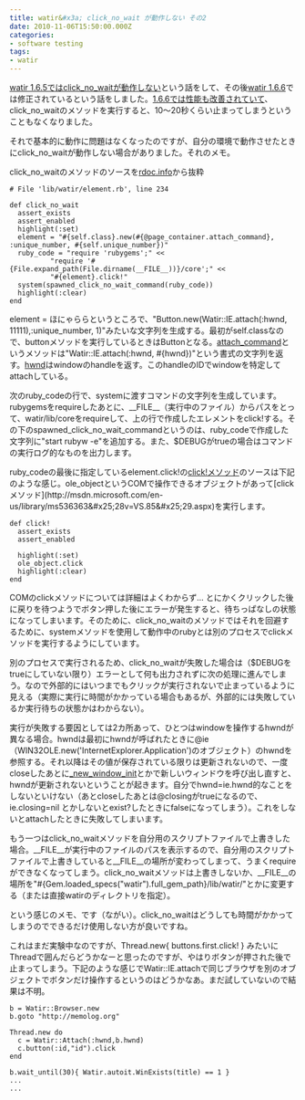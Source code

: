 ```yaml
---
title: watir&#x3a; click_no_wait が動作しない その2
date: 2010-11-06T15:50:00.000Z
categories:
- software testing
tags:
- watir
---
```

[watir 1.6.5ではclick\_no\_waitが動作しない](/blog//2010/07/watir_click_no_wait_doesnt_work/)という話をして、その後[watir 1.6.6](/blog//2010/10/watir_166/)では修正されているという話をしました。[1.6.6では性能も改善されていて](http://jira.openqa.org/browse/WTR-449)、click\_no\_waitのメソッドを実行すると、10〜20秒くらい止まってしまうということもなくなりました。

<!-- more -->

それで基本的に動作に問題はなくなったのですが、自分の環境で動作させたときにclick\_no\_waitが動作しない場合がありました。それのメモ。

click\_no\_waitのメソッドのソースを[rdoc.info](http://rdoc.info/gems/watir/1.6.7/Watir/Element:click_no_wait)から抜粋

```
# File 'lib/watir/element.rb', line 234

def click_no_wait
  assert_exists
  assert_enabled
  highlight(:set)
  element = "#{self.class}.new(#{@page_container.attach_command}, :unique_number, #{self.unique_number})"
  ruby_code = "require 'rubygems';" <<
          "require '#{File.expand_path(File.dirname(__FILE__))}/core';" <<
          "#{element}.click!"
  system(spawned_click_no_wait_command(ruby_code))
  highlight(:clear)
end

```

element = ほにゃららというところで、"Button.new(Watir::IE.attach(:hwnd, 11111),:unique_number, 1)"みたいな文字列を生成する。最初がself.classなので、buttonメソッドを実行しているときはButtonとなる。[attach_command](http://rdoc.info/gems/watir/1.6.7/Watir/IE:attach_command)というメソッドは"Watir::IE.attach(:hwnd, #{hwnd})"という書式の文字列を返す。[hwnd](http://rdoc.info/gems/watir/1.6.7/Watir/IE:hwnd)はwindowのhandleを返す。このhandleのIDでwindowを特定してattachしている。

次のruby\_codeの行で、systemに渡すコマンドの文字列を生成しています。rubygemsをrequireしたあとに、\_\_FILE__（実行中のファイル）からパスをとって、watir/lib/coreをrequireして、上の行で作成したエレメントをclick!する。その下のspawned\_click\_no\_wait\_commandというのは、ruby_codeで作成した文字列に"start rubyw -e"を追加する。また、$DEBUGがtrueの場合はコマンドの実行ログ的なものを出力します。

ruby_codeの最後に指定しているelement.click!の[click!メソッド](http://rdoc.info/gems/watir/1.6.7/Watir/Element:click!)のソースは下記のような感じ。ole_objectというCOMで操作できるオブジェクトがあって[clickメソッド](http://msdn.microsoft.com/en-us/library/ms536363&#x25;28v=VS.85&#x25;29.aspx)を実行します。

```
def click!
  assert_exists
  assert_enabled

  highlight(:set)
  ole_object.click
  highlight(:clear)
end

```

COMのclickメソッドについては詳細はよくわからず... とにかくクリックした後に戻りを待つようでボタン押した後にエラーが発生すると、待ちっぱなしの状態になってしまいます。そのために、click\_no\_waitのメソッドではそれを回避するために、systemメソッドを使用して動作中のrubyとは別のプロセスでclickメソッドを実行するようにしています。

別のプロセスで実行されるため、click\_no\_waitが失敗した場合は（$DEBUGをtrueにしていない限り）エラーとして何も出力されずに次の処理に進んでしまう。なので外部的にはいつまでもクリックが実行されないで止まっているように見える（実際に実行に時間がかかっている場合もあるが、外部的には失敗しているか実行待ちの状態かはわからない）。

実行が失敗する要因としては2カ所あって、ひとつはwindowを操作するhwndが異なる場合。hwndは最初にhwndが呼ばれたときに@ie（WIN32OLE.new('InternetExplorer.Application')のオブジェクト）のhwndを参照する。それ以降はその値が保存されている限りは更新されないので、一度closeしたあとに[\_new\_window_init](http://rdoc.info/gems/watir/1.6.7/Watir/IE:_new_window_init)とかで新しいウィンドウを呼び出し直すと、hwndが更新されないということが起きます。自分でhwnd=ie.hwnd的なことをしないといけない（あとcloseしたあとは@closingがtrueになるので、ie.closing=nil とかしないとexist?したときにfalseになってしまう）。これをしないとattachしたときに失敗してしまいます。

もう一つはclick\_no\_waitメソッドを自分用のスクリプトファイルで上書きした場合。\_\_FILE\_\_が実行中のファイルのパスを表示するので、自分用のスクリプトファイルで上書きしていると\_\_FILE\_\_の場所が変わってしまって、うまくrequire ができなくなってしまう。click\_no\_waitメソッドは上書きしないか、\_\_FILE\_\_の場所を"#{Gem.loaded\_specs("watir").full\_gem_path}/lib/watir/"とかに変更する（または直接watirのディレクトリを指定）。

という感じのメモ、です（ながい）。click\_no\_waitはどうしても時間がかかってしまうのでできるだけ使用しない方が良いですね。

これはまだ実験中なのですが、Thread.new{ buttons.first.click! } みたいにThreadで囲んだらどうかなーと思ったのですが、やはりボタンが押された後で止まってしまう。下記のような感じでWatir::IE.attachで同じブラウザを別のオブジェクトでボタンだけ操作するというのはどうかなあ。まだ試していないので結果は不明。

```
b = Watir::Browser.new
b.goto "http://memolog.org"

Thread.new do
  c = Watir::Attach(:hwnd,b.hwnd)
  c.button(:id,"id").click
end

b.wait_until(30){ Watir.autoit.WinExists(title) == 1 }
...
...

```
